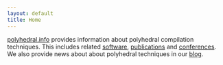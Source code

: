 ```yaml
---
layout: default
title: Home
---
```


[polyhedral.info](http://polyhedral.info) provides information about
polyhedral compilation techniques. This includes related
[software](software), [publications](publications) and
[conferences](conferences). We also provide news about about
polyhedral techniques in our [blog](blog).
